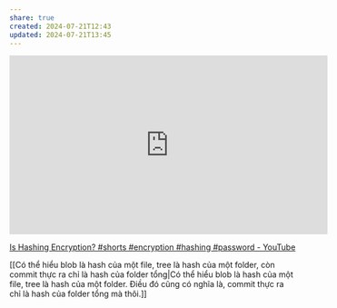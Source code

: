 ```yaml
---
share: true
created: 2024-07-21T12:43
updated: 2024-07-21T13:45
---
```

<iframe width="560" height="315" src="https://www.youtube.com/embed/vOmBRzAgH8I?si=ePfmqIfm8shD6HU_" title="YouTube video player" frameborder="0" allow="accelerometer; autoplay; clipboard-write; encrypted-media; gyroscope; picture-in-picture; web-share" referrerpolicy="strict-origin-when-cross-origin" allowfullscreen></iframe>

[Is Hashing Encryption? #shorts #encryption #hashing #password - YouTube](https://youtube.com/shorts/4FsmgvUomVc?si=urQBnmlBrWVX1U6S)


[[Có thể hiểu blob là hash của một file, tree là hash của một folder, còn commit thực ra chỉ là hash của folder tổng|Có thể hiểu blob là hash của một file, tree là hash của một folder. Điều đó cũng có nghĩa là, commit thực ra chỉ là hash của folder tổng mà thôi.]] 